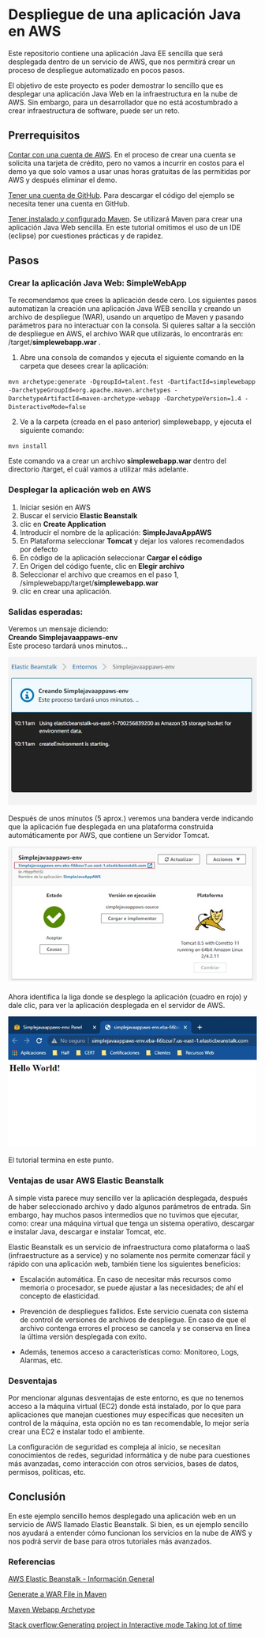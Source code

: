 # Despliegue de una aplicación Java en AWS

Este repositorio contiene una aplicación Java EE sencilla que será desplegada dentro de un servicio de AWS, que nos permitirá crear un proceso de despliegue automatizado en pocos pasos.

El objetivo de este proyecto es poder demostrar lo sencillo que es desplegar una aplicación Java Web en la infraestructura en la nube de AWS. Sin embargo, para un desarrollador que no está acostumbrado a crear infraestructura de software, puede ser un reto. 

## Prerrequisitos
[Contar con una cuenta de AWS](https://aws.amazon.com/es/). En el proceso de crear una cuenta se solicita una tarjeta de crédito, pero no vamos a incurrir en costos para el demo ya que solo vamos a usar unas horas gratuitas de las permitidas por AWS y después eliminar el demo.

[Tener una cuenta de GitHub](https://github.com/). Para descargar el código del ejemplo se necesita tener una cuenta en GitHub.

[Tener instalado y configurado Maven](https://maven.apache.org/index.html). Se utilizará Maven para crear una aplicación Java Web sencilla. En este tutorial omitimos el uso de un IDE (eclipse) por cuestiones prácticas y de rapidez. 

## Pasos

### Crear la aplicación Java Web: SimpleWebApp

Te recomendamos que crees la aplicación desde cero. Los siguientes pasos automatizan la creación una aplicación Java WEB sencilla y creando un archivo de despliegue (WAR), usando un arquetipo de Maven y pasando parámetros para no interactuar con la consola. Si quieres saltar a la sección de despliegue en AWS, el archivo WAR que utilizarás, lo encontrarás en: /target/**simplewebapp.war** .

1) Abre una consola de comandos y ejecuta el siguiente comando en la carpeta que desees crear la aplicación:

`mvn archetype:generate -DgroupId=talent.fest -DartifactId=simplewebapp -DarchetypeGroupId=org.apache.maven.archetypes -DarchetypeArtifactId=maven-archetype-webapp -DarchetypeVersion=1.4 -DinteractiveMode=false`


2) Ve a la carpeta (creada en el paso anterior) simplewebapp, y ejecuta el siguiente comando:

`mvn install`

Este comando va a crear un archivo **simplewebapp.war** dentro del directorio /target, el cuál vamos a utilizar más adelante.


### Desplegar la aplicación web en AWS

1) Iniciar sesión en AWS
2) Buscar el servicio **Elastic Beanstalk**
3) clic en **Create Application**
4) Introducir el nombre de la aplicación: **SimpleJavaAppAWS**
5) En Plataforma seleccionar **Tomcat** y dejar los valores recomendados por defecto
6) En código de la aplicación seleccionar **Cargar el código**
7) En Origen del código fuente, clic en **Elegir archivo**
8) Seleccionar el archivo que creamos en el paso 1, /simplewebapp/target/**simplewebapp.war**
9) clic en crear una aplicación.

### Salidas esperadas:

Veremos un mensaje diciendo:  
**Creando Simplejavaappaws-env**  
Este proceso tardará unos minutos...

![Inicio del proceso de despliege](/img/creando_app.jpg)

Después de unos minutos (5 aprox.) veremos una bandera verde indicando que la aplicación fue desplegada en una plataforma construida automáticamente por AWS, que contiene un Servidor Tomcat. 

![Aplicación desplegada en Tomcat](/img/app_creada.jpg)

Ahora identifica la liga donde se desplego la aplicación (cuadro en rojo) y dale clic, para ver la aplicación desplegada en el servidor de AWS.

![Página JSP - Hola Mundo!](/img/hello_world_page.jpg)

El tutorial termina en este punto. 

### Ventajas de usar AWS Elastic Beanstalk

A simple vista parece muy sencillo ver la aplicación desplegada, después de haber seleccionado archivo y dado algunos parámetros de entrada. Sin embargo, hay muchos pasos intermedios que no tuvimos que ejecutar, como: crear una máquina virtual que tenga un sistema operativo, descargar e instalar Java, descargar e instalar Tomcat, etc. 


Elastic Beanstalk es un servicio de infraestructura como plataforma o IaaS (infraestructure as a service) y no solamente nos permite comenzar fácil y rápido con una aplicación web, también tiene los siguientes beneficios:

* Escalación automática. En caso de necesitar más recursos como memoria o procesador, se puede ajustar a las necesidades; de ahí el concepto de elasticidad. 

* Prevención de despliegues fallidos. Este servicio cuenata con sistema de control de versiones de archivos de despliegue. En caso de que el archivo contenga errores el proceso se cancela y se conserva en línea la última versión desplegada con exito.

* Además, tenemos acceso a características como: Monitoreo, Logs, Alarmas, etc. 

### Desventajas

Por mencionar algunas desventajas de este entorno, es que no tenemos acceso a la máquina virtual (EC2) donde está instalado, por lo que para aplicaciones que manejan cuestiones muy específicas que necesiten un control de la máquina, esta opción no es tan recomendable, lo mejor sería crear una EC2 e instalar todo el ambiente. 

La configuración de seguridad es compleja al inicio, se necesitan conocimientos de redes, seguridad informática y de nube para cuestiones más avanzadas, como interacción con otros servicios, bases de datos, permisos, políticas, etc.

## Conclusión

En este ejemplo sencillo hemos desplegado una aplicación web en un servicio de AWS llamado Elastic Beanstalk. Si bien, es un ejemplo sencillo nos ayudará a entender cómo funcionan los servicios en la nube de AWS y nos podrá servir de base para otros tutoriales más avanzados.

### Referencias

[AWS Elastic Beanstalk - Información General](https://aws.amazon.com/es/elasticbeanstalk/)

[Generate a WAR File in Maven](https://www.baeldung.com/maven-generate-war-file)


[Maven Webapp Archetype](https://maven.apache.org/archetypes/maven-archetype-webapp/)

[Stack overflow:Generating project in Interactive mode Taking lot of time](stackoverflow.com/questions/17524148/generating-project-in-interactive-mode-taking-lot-of-time)



